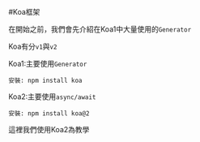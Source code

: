#Koa框架

在開始之前，我們會先介紹在Koa1中大量使用的`Generator`

Koa有分`v1`與`v2`


Koa1:主要使用`Generator`
```
安裝: npm install koa
```

Koa2:主要使用`async/await`
```
安裝: npm install koa@2
```

這裡我們使用Koa2為教學